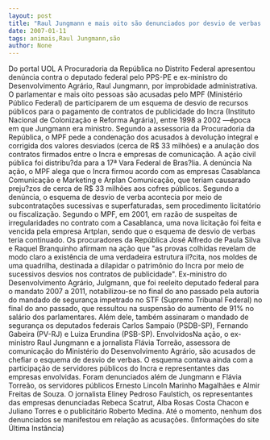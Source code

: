 ```yaml
---
layout: post
title: "Raul Jungmann e mais oito são denunciados por desvio de verbas do Incra, no valor de mais de R$ 33 milhões "
date: 2007-01-11
tags: animais,Raul Jungmann,são
author: None
---
```

Do&nbsp;portal&nbsp;UOL 
A Procuradoria da República no Distrito Federal apresentou denúncia contra o deputado federal pelo PPS-PE e ex-ministro do Desenvolvimento Agrário, Raul Jungmann, por improbidade administrativa. 
O parlamentar e mais oito pessoas são acusadas pelo MPF (Ministério Público Federal) de participarem de um esquema de desvio de recursos públicos para o pagamento de contratos de publicidade do Incra (Instituto Nacional de Colonização e Reforma Agrária), entre 1998 a 2002 —época em que Jungmann era ministro.
Segundo a assessoria da Procuradoria da República, o MPF pede a condenação dos acusados à devolução integral e corrigida dos valores desviados (cerca de R$ 33 milhões) e a anulação dos contratos firmados entre o Incra e empresas de comunicação. A ação civil pública foi distribu?da para a 17ª Vara Federal de Bras?lia. 
A denúncia
Na ação, o MPF alega que o Incra firmou acordo com as empresas Casablanca Comunicação e Marketing e Arplan Comunicação, que teriam causarado preju?zos de cerca de R$ 33 milhões aos cofres públicos. 
Segundo a denúncia, o esquema de desvio de verba acontecia por meio de subcontratações sucessivas e superfaturadas, sem procedimento licitatório ou fiscalização. 
Segundo o MPF, em 2001, em razão de suspeitas de irregularidades no contrato com a Casablanca, uma nova licitação foi feita e vencida pela empresa Artplan, sendo que o esquema de desvio de verbas teria continuado. 
Os procuradores da República José Alfredo de Paula Silva e Raquel Branquinho afirmam na ação que \"as provas colhidas revelam de modo claro a existência de uma verdadeira estrutura il?cita, nos moldes de uma quadrilha, destinada a dilapidar o patrimônio do Incra por meio de sucessivos desvios nos contratos de publicidade\".
Ex-ministro do Desenvolvimento Agrário, Julgmann, que foi reeleito deputado federal para o mandato 2007 a 2011, notabilizou-se no final do ano passado pela autoria do mandado de segurança impetrado no STF (Supremo Tribunal Federal) no final do ano passado, que ressultou na suspensão do aumento de 91% no salário dos parlamentares. Além dele, também assinaram o mandado de segurança os deputados federais Carlos Sampaio (PSDB-SP), Fernando Gabeira (PV-RJ) e Luiza Erundina (PSB-SP).
EnvolvidosNa ação, o ex-ministro Raul Jungmann e a jornalista Flávia Torreão, assessora de comunicação do Ministério do Desenvolvimento Agrário, são acusados de chefiar o esquema de desvio de verbas. 
O esquema contava ainda com a participação de servidores públicos do Incra e representantes das empresas envolvidas.
Foram denunciados além de Jungmann e Flávia Torreão, os servidores públicos Ernesto Lincoln Marinho Magalhães e Almir Freitas de Souza. 
O jornalista
 Eliney Pedroso Faulstich, os representantes das empresas denunciadas Rebeca Scatrut, Alba Rosas Costa Chacon e Juliano Torres e o publicitário Roberto Medina. 
Até o momento, nenhum dos denunciados se manifestou em relação as acusações.
(Informações do site Última Instância)&nbsp; 
